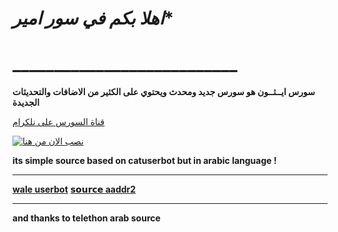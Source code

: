 
# *اهلا بكم في سور امير**
# ___________________________

**سورس ايــثــون هو سورس جديد ومحدث ويحتوي على الكثير من الاضافات والتحديثات الجديدة**

[قناة السورس على نلكرام](https://t.me/aaddr2)



[![نصب الان من هنا](https://www.herokucdn.com/deploy/button.svg)](https://heroku.com/deploy?template)

**its simple source based on catuserbot but in arabic language !**
__________________________
**[wale userbot](https://t.m)**
**[𝘀𝗼𝘂𝗿𝗰𝗲 aaddr2](https://t.me/)**
__________________________
**and thanks to telethon arab source**

